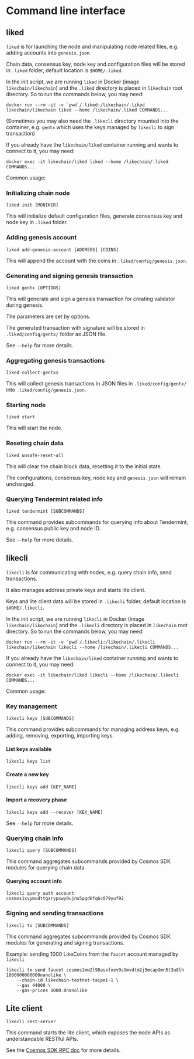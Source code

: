 # Command line interface

## liked

`liked` is for launching the node and manipulating node related files, e.g. adding accounts into `genesis.json`.

Chain data, consensus key, node key and configuration files will be stored in `.liked` folder, default location is `$HOME/.liked`.

In the init script, we are running `liked` in Docker \(image `likechain/likechain`\) and the `.liked` directory is placed in `likechain` root directory. So to run the commands below, you may need:

```text
docker run --rm -it -v `pwd`/.liked:/likechain/.liked likechain/likechain liked --home /likechain/.liked COMMANDS...
```

\(Sometimes you may also need the `.likecli` directory mounted into the container, e.g. `gentx` which uses the keys managed by `likecli` to sign transaction\)

If you already have the `likechain/liked` container running and wants to connect to it, you may need:

```text
docker exec -it likechain/liked liked --home /likechain/.liked COMMANDS...
```

Common usage:

### Initializing chain node

```text
liked init [MONIKER]
```

This will initialize default configuration files, generate consensus key and node key in `.liked` folder.

### Adding genesis account

```text
liked add-genesis-account [ADDRESS] [COINS]
```

This will append the account with the coins in `.liked/config/genesis.json`.

### Generating and signing genesis transaction

```text
liked gentx [OPTIONS]
```

This will generate and sign a genesis transaction for creating validator during genesis.

The parameters are set by options.

The generated transaction with signature will be stored in `.liked/config/gentx/` folder as JSON file.

See `--help` for more details.

### Aggregating genesis transactions

```text
liked collect-gentxs
```

This will collect genesis transactions in JSON files in `.liked/config/gentx/` into `.liked/config/genesis.json`.

### Starting node

```text
liked start
```

This will start the node.

### Reseting chain data

```text
liked unsafe-reset-all
```

This will clear the chain block data, resetting it to the initial state.

The configurations, consensus key, node key and `genesis.json` will remain unchanged.

### Querying Tendermint related info

```text
liked tendermint [SUBCOMMANDS]
```

This command provides subcommands for querying info about Tendermint, e.g. consensus public key and node ID.

See `--help` for more details.

## likecli

`likecli` is for communicating with nodes, e.g. query chain info, send transactions.

It also manages address private keys and starts lite client.

Keys and lite client data will be stored in `.likecli` folder, default location is `$HOME/.likecli`.

In the init script, we are running `likecli` in Docker \(image `likechain/likechain`\) and the `.likecli` directory is placed in `likechain` root directory. So to run the commands below, you may need:

```text
docker run --rm -it -v `pwd`/.likecli:/likechain/.likecli likechain/likechain likecli --home /likechain/.likecli COMMANDS...
```

If you already have the `likechain/liked` container running and wants to connect to it, you may need:

```text
docker exec -it likechain/liked likecli --home /likechain/.likecli COMMANDS...
```

Common usage:

### Key management

```text
likecli keys [SUBCOMMANDS]
```

This command provides subcommands for managing address keys, e.g. adding, removing, exporting, importing keys.

#### List keys available

```text
likecli keys list
```

#### Create a new key

```text
likecli keys add [KEY_NAME]
```

#### Import a recovery phase

```text
likecli keys add --recover [KEY_NAME]
```

See `--help` for more details.

### Querying chain info

```text
likecli query [SUBCOMMANDS]
```

This command aggregates subcommands provided by Cosmos SDK modules for querying chain data.

#### Querying account info

```text
likecli query auth account cosmos1xvymudttgxrypxwy0ujnu5pgd6fq6c079yuf92
```

### Signing and sending transactions

```text
likecli tx [SUBCOMMANDS]
```

This command aggregates subcommands provided by Cosmos SDK modules for generating and signing transactions.

Example: sending 1000 LikeCoins from the `faucet` account managed by `likecli`

```text
likecli tx send faucet cosmos1mw2l98asefxev9s9mvdtm2j5mcap9mn5t3u8lh 1000000000000nanolike \
    --chain-id likechain-testnet-taipei-1 \
    --gas 44000 \
    --gas-prices 1000.0nanolike
```

## Lite client

```text
likecli rest-server
```

This command starts the lite client, which exposes the node APIs as understandable RESTful APIs.



See the [Cosmos SDK RPC doc](https://cosmos.network/rpc/) for more details.

